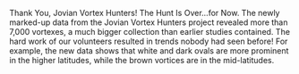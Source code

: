 Thank You, Jovian Vortex Hunters! The Hunt Is Over…for Now. 
 The newly marked-up data from the Jovian Vortex Hunters project revealed more than 7,000 vortexes, a much bigger collection than earlier studies contained. The hard work of our volunteers resulted in trends nobody had seen before! For example, the new data shows that white and dark ovals are more prominent in the higher latitudes, while the brown vortices are in the mid-latitudes.
